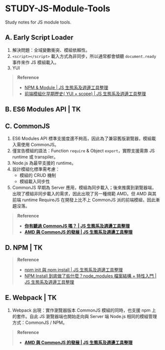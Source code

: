 # STUDY-JS-Module-Tools
Study notes for JS module tools.

## A. Early Script Loader
1. 解決問題：全域變數衝突、模組依賴性。
1. `<script></script>` 載入方式為非同步，所以通常都會傾聽 `document.ready` 事件來作 JS 模組載入。
1. YUI

> **Reference**
> - [NPM & Module | JS 生態系及週邊工具整理](https://ithelp.ithome.com.tw/articles/10191478)
> - [前端模組化早期歷史( YUI + scope) | JS 生態系及週邊工具整理](https://ithelp.ithome.com.tw/articles/10191198)

## B. ES6 Modules API | TK

## C. CommonJS
1. ES6 Modules API 標準支援度還不夠高，因此為了兼容舊版瀏覽器，模組載入需使用 CommonJS。
1. 僅宣告模組的語法：Function `require` & Object `export`，實際支援需靠 JS runtime 或 transpiler。
1. Node.js 為最早支援的 runtime。
1. 設計模組化標準需考慮：
    - 模組的 CRUD 機制
    - 模組載入同步性
1. CommonJS 早期為 Server 應用，模組為同步載入；後來推廣到瀏覽器端，出現了模組非同步載入的需求，因此出現了另一種規範 AMD。但 AMD 與其前端 runtime RequireJS 在開發上比不上 CommonJS 派的前端模組，因此漸趨沒落。

> **Reference**
> - **[你有聽過 CommonJS 嗎？ | JS 生態系及週邊工具整理](https://ithelp.ithome.com.tw/articles/10191478)**
> - **[AMD 與 CommonJS 的發展 | JS 生態系及週邊工具整理](https://ithelp.ithome.com.tw/articles/10191574)**

## D. NPM | TK

> **Reference**
> - [npm init 與 npm install | JS 生態系及週邊工具整理](https://ithelp.ithome.com.tw/articles/10191682)
> - [NPM Install 到底做了些什麼？node_modules 檔案結構 + 特性入門 | JS 生態系及週邊工具整理](https://ithelp.ithome.com.tw/articles/10191783)

## E. Webpack | TK
1. Webpack 出現：實作瀏覽器版本 CommonJS 模組的同時，也支援 npm 上的套件。自此 JS 瀏覽器端也開始走向與 Server 端 Node.js 相同的模組管理方式：CommonJS / NPM。

> **Reference**
> - **[AMD 與 CommonJS 的發展 | JS 生態系及週邊工具整理](https://ithelp.ithome.com.tw/articles/10191574)**
